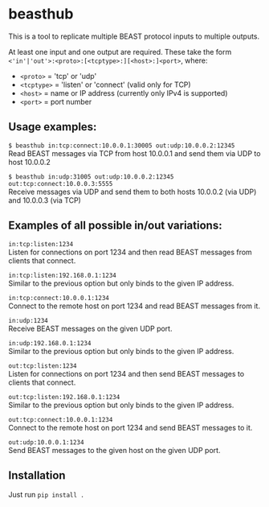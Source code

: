# beasthub

This is a tool to replicate multiple BEAST protocol inputs to
multiple outputs.

At least one input and one output are required.  These take the
form `<'in'|'out'>:<proto>:[<tcptype>:][<host>:]<port>`, where:

* `<proto>` = 'tcp' or 'udp'
* `<tcptype>` = 'listen' or 'connect' (valid only for TCP)
* `<host>` = name or IP address (currently only IPv4 is supported)
* `<port>` = port number


## Usage examples:

`$ beasthub in:tcp:connect:10.0.0.1:30005 out:udp:10.0.0.2:12345`\
    Read BEAST messages via TCP from host 10.0.0.1 and send them
    via UDP to host 10.0.0.2

`$ beasthub in:udp:31005 out:udp:10.0.0.2:12345 out:tcp:connect:10.0.0.3:5555`\
    Receive messages via UDP and send them to both hosts 10.0.0.2 (via UDP)
    and 10.0.0.3 (via TCP)


## Examples of all possible in/out variations:

`in:tcp:listen:1234`\
    Listen for connections on port 1234 and then read BEAST messages
    from clients that connect.

`in:tcp:listen:192.168.0.1:1234`\
    Similar to the previous option but only binds to the given IP address.

`in:tcp:connect:10.0.0.1:1234`\
    Connect to the remote host on port 1234 and read BEAST messages from it.

`in:udp:1234`\
    Receive BEAST messages on the given UDP port.

`in:udp:192.168.0.1:1234`\
    Similar to the previous option but only binds to the given IP address.

`out:tcp:listen:1234`\
    Listen for connections on port 1234 and then send BEAST messages
    to clients that connect.

`out:tcp:listen:192.168.0.1:1234`\
    Similar to the previous option but only binds to the given IP address.

`out:tcp:connect:10.0.0.1:1234`\
    Connect to the remote host on port 1234 and send BEAST messages to it.

`out:udp:10.0.0.1:1234`\
    Send BEAST messages to the given host on the given UDP port.


## Installation

Just run `pip install .`
